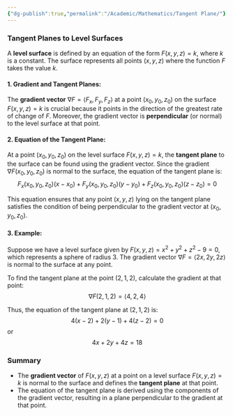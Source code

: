 ```yaml
---
{"dg-publish":true,"permalink":"/Academic/Mathematics/Tangent Plane/"}
---
```



### Tangent Planes to Level Surfaces

A **level surface** is defined by an equation of the form $F(x, y, z) = k$, where $k$ is a constant. The surface represents all points $(x, y, z)$ where the function $F$ takes the value $k$.

#### 1. **Gradient and Tangent Planes**:
The **gradient vector** $\nabla F = \langle F_x, F_y, F_z \rangle$ at a point $(x_0, y_0, z_0)$ on the surface $F(x, y, z) = k$ is crucial because it points in the direction of the greatest rate of change of $F$. Moreover, the gradient vector is **perpendicular** (or normal) to the level surface at that point.

#### 2. **Equation of the Tangent Plane**:
At a point $(x_0, y_0, z_0)$ on the level surface $F(x, y, z) = k$, the **tangent plane** to the surface can be found using the gradient vector. Since the gradient $\nabla F(x_0, y_0, z_0)$ is normal to the surface, the equation of the tangent plane is:
$$
F_x(x_0, y_0, z_0)(x - x_0) + F_y(x_0, y_0, z_0)(y - y_0) + F_z(x_0, y_0, z_0)(z - z_0) = 0
$$

This equation ensures that any point $(x, y, z)$ lying on the tangent plane satisfies the condition of being perpendicular to the gradient vector at $(x_0, y_0, z_0)$.

#### 3. **Example**:
Suppose we have a level surface given by $F(x, y, z) = x^2 + y^2 + z^2 - 9 = 0$, which represents a sphere of radius 3. The gradient vector $\nabla F = \langle 2x, 2y, 2z \rangle$ is normal to the surface at any point.

To find the tangent plane at the point $(2, 1, 2)$, calculate the gradient at that point:
$$
\nabla F(2, 1, 2) = \langle 4, 2, 4 \rangle
$$

Thus, the equation of the tangent plane at $(2, 1, 2)$ is:
$$
4(x - 2) + 2(y - 1) + 4(z - 2) = 0
$$
or
$$
4x + 2y + 4z = 18
$$

### Summary
- The **gradient vector** of $F(x, y, z)$ at a point on a level surface $F(x, y, z) = k$ is normal to the surface and defines the **tangent plane** at that point.
- The equation of the tangent plane is derived using the components of the gradient vector, resulting in a plane perpendicular to the gradient at that point. 
